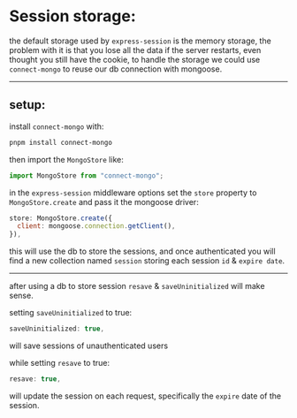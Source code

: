 <!-- @format -->

# Session storage:

the default storage used by `express-session` is the memory storage, the problem with it is that you lose all the data if the server restarts, even thought you still have the cookie, to handle the storage we could use `connect-mongo` to reuse our db connection with mongoose.

---

## setup:

install `connect-mongo` with:

```powershell
pnpm install connect-mongo
```

then import the `MongoStore` like:

```javascript
import MongoStore from "connect-mongo";
```

in the `express-session` middleware options set the `store` property to `MongoStore.create` and pass it the mongoose driver:

```javascript
store: MongoStore.create({
  client: mongoose.connection.getClient(),
}),
```

this will use the db to store the sessions, and once authenticated you will find a new collection named `session` storing each session `id` & `expire date`.

---

after using a db to store session `resave` & `saveUninitialized` will make sense.

setting `saveUninitialized` to true:

```javascript
saveUninitialized: true,
```

will save sessions of unauthenticated users

while setting `resave` to true:

```javascript
resave: true,
```

will update the session on each request, specifically the `expire` date of the session.